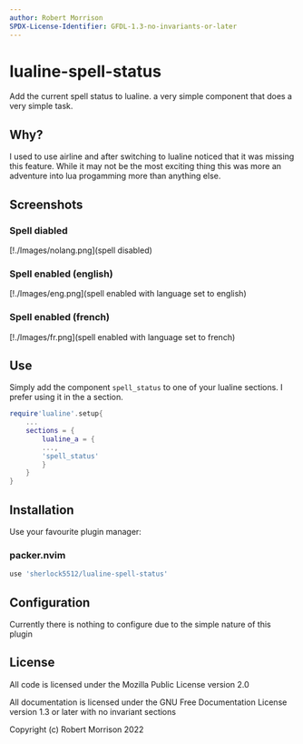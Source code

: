```yaml
---
author: Robert Morrison
SPDX-License-Identifier: GFDL-1.3-no-invariants-or-later
---
```


# lualine-spell-status

Add the current spell status to lualine.
a very simple component that does a very simple task.

## Why?

I used to use airline and after switching to lualine noticed that it was
missing this feature. While it may not be the most exciting thing this was more
an adventure into lua progamming more than anything else.

## Screenshots

### Spell diabled
[!./Images/nolang.png](spell disabled)
### Spell enabled (english)
[!./Images/eng.png](spell enabled with language set to english)
### Spell enabled (french)
[!./Images/fr.png](spell enabled with language set to french)
## Use

Simply add the component `spell_status` to one of your lualine sections.
I prefer using it in the a section.
```lua
require'lualine'.setup{
	...
	sections = {
		lualine_a = {
		...,
		'spell_status'
		}
	}
}
```

## Installation

Use your favourite plugin manager:

### packer.nvim
```lua
use 'sherlock5512/lualine-spell-status'
```

## Configuration

Currently there is nothing to configure due to the simple nature of this plugin

## License

All code is licensed under the Mozilla Public License version 2.0

All documentation is licensed under the GNU Free Documentation License version 1.3 or later with no invariant sections

Copyright (c) Robert Morrison 2022
